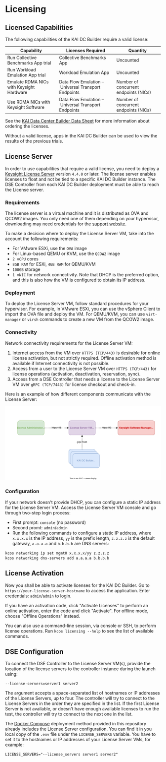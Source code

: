# Licensing

## Licensed Capabilities

The following capabilities of the KAI DC Builder require a valid license:

  | Capability                                        | Licenses Required            | Quantity           |
  |------------------------------------------         |------------------------------|--------------------|
  | Run Collective Benchmarks App trial               |  Collective Benchmarks App   | Uncounted          |
  | Run Workload Emulation App trial                  |  Workload Emulation App      | Uncounted          |
  | Emulate RDMA NICs with Keysight Hardware          |  Data Flow Emulation – Universal Transport Endpoints | Number of concurrent endpoints (NICs) |
  | Use RDMA NICs with Keysight Software              |  Data Flow Emulation – Universal Transport Endpoints | Number of concurrent endpoints (NICs) |

See the [KAI Data Center Builder Data Sheet][kai-dcb-datasheet] for more information about ordering the licenses.

Without a valid license, apps in the KAI DC Builder can be used to view the results of the previous trials.

## License Server

In order to use capabilities that require a valid license, you need to deploy a [Keysight License Server][support-license-server] version `4.4.0` or later. The license server enables licenses to float and not be tied to a specific KAI DC Builder instance. The DSE Controller from each KAI DC Builder deployment must be able to reach the License server.

### Requirements

The license server is a virtual machine and it is distributed as OVA and QCOW2 images. You only need one of them depending on your hypervisor, downloading may need credentials for the [support website][support-license-server].

To make a decision where to deploy the License Server VM, take into the account the following requirements:

* For VMware ESXi, use the `OVA` image
* For Linux-based QEMU or KVM, use the `QCOW2` image
* `2 vCPU` cores
* `8GB RAM` for ESXi, `4GB RAM` for QEMU/KVM
* `100GB` storage
* `1 vNIC` for network connectivity. Note that DHCP is the preferred option, and this is also how the VM is configured to obtain its IP address.

### Deployment

To deploy the License Server VM, follow standard procedures for your hypervisor. For example, in VMware ESXi, you can use the vSphere Client to import the OVA file and deploy the VM. For QEMU/KVM, you can use `virt-manager` or `virsh` commands to create a new VM from the QCOW2 image.

### Connectivity

Network connectivity requirements for the License Server VM:

1. Internet access from the VM over `HTTPS (TCP/443)` is desirable for online license activation, but not strictly required. Offline activation method is available if Internet connectivity is not possible.
2. Access from a user to the License Server VM over `HTTPS (TCP/443)` for license operations (activation, deactivation, reservation, sync).
3. Access from a DSE Controller that needs a license to the License Server VM over `gRPC (TCP/7443)` for license checkout and check-in.

Here is an example of how different components communicate with the License Server:

![License Server Connectivity](../assets/license-server.drawio.svg)

### Configuration

If your network doesn't provide DHCP, you can configure a static IP address for the License Server VM. Access the License Server VM console and go through two-step login process:

* First prompt: `console` (no password)
* Second promt: `admin`/`admin`
* Run the following commands to configure a static IP address, where `x.x.x.x` is the IP address, `yy` is the prefix length, `z.z.z.z` is the default gateway, `a.a.a.a` and `b.b.b.b` are DNS servers:

```Shell
kcos networking ip set mgmt0 x.x.x.x/yy z.z.z.z
kcos networking dns-servers add a.a.a.a b.b.b.b
```

## License Activation

Now you shall be able to activate licenses for the KAI DC Builder. Go to `https://your-license-server-hostname` to access the application. Enter credentials: `admin`/`admin` to login.

If you have an activation code, click "Activate Licenses" to perform an online activation, enter the code and click "Activate". For offline mode, choose "Offline Operations" instead.

You can also use a command-line session, via console or SSH, to perform license operations. Run `kcos licensing --help` to see the list of available commands.

## DSE Configuration

To connect the DSE Controller to the License Server VM(s), provide the location of the license servers to the controller instance during the launch using:

```
--license-servers=server1 server2
```

The argument accepts a space-separated list of hostnames or IP addresses of the License Servers, up to four. The controller will try to connect to the License Servers in the order they are specified in the list. If the first License Server is not available, or doesn't have enough available licenses to run the test, the controller will try to connect to the next one in the list.

The [Docker Compose][deployment-compose] deployment method provided in this repository already includes the License Server configuration. You can find it in you local copy of the `.env` file under the `LICENSE_SERVERS` variable. You have to set it to the hostnames or IP addresses of your License Server VMs, for example:

```
LICENSE_SERVERS="--license_servers server1 server2"
```

[support-license-server]: https://support.ixiacom.com/keng-license-server-software-downloads-documentation
[kai-dcb-datasheet]: https://www.keysight.com/us/en/assets/3125-1348/data-sheets/Keysight-AI-Data-Center-Builder.pdf
[deployment-compose]: compose.md
[deployment-env]: ../aidc/env.latest
